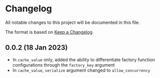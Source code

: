 # Changelog

All notable changes to this project will be documented in this file.

The format is based on [Keep a Changelog](https://keepachangelog.com/en/1.0.0/).

## 0.0.2 (18 Jan 2023)

- In `cache_value` only, added the ability to differentiate factory function configurations through the `factory_key` argument
- In `cache_value`, `serialize` argument changed to `allow_concurrency`